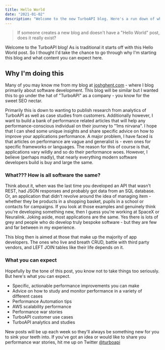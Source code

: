 ```yaml
---
title: Hello World
date: "2021-01-02"
description: "Welcome to the new TurboAPI blog. Here's a run down of why I'm doing this and what you can expect."
---
```


> If someone creates a new blog and doesn't have a "Hello World" post, does it really exist?

Welcome to the TurboAPI blog! As is traditional it starts off with this Hello World post. So I thought I'd take the chance to go through why I'm starting this blog and what content you can expect here.

## Why I'm doing this
Many of you may know me from my blog at [joshghent.com](https://joshghent.com) - where I blog primarily about software development. This blog will be similar but I wanted this to go under the hat of "TurboAPI" as a company - you know for the sweet SEO nectar.

Primarily this is down to wanting to publish research from analytics of TurboAPI as well as case studies from customers. Additionally however, I want to build a bank of performance related articles that will help any performance-conscious individual on their journey to "1ms nirvana".
I hope that I can shed some unique insights and share specific advice on how to improve your applications performance. A major problem, I have faced is that articles on performance are vague and generalist is - even ones for specific frameworks or languages. The reason for this of course is that, applications vary wildly and so do their performance woes.
However, I believe (perhaps madly), that nearly everything modern software developers build is buy and large the same.

### What??? How is all software the same?
Think about it, when was the last time you developed an API that wasn't REST, had JSON responses and probably got data from an SQL database. Or, an application that didn't revolve around the idea of managing item - whether they be products in a shopping basket, pupils in a school or contacts for campaigns.
If you look at those examples and genuinely think you're developing something new, then I guess you're working at SpaceX or Neuralink. Joking aside, most applications are the same. Yes there is lots of grey and people who do develop truly bespoke software - but they are few and far between in my experience. 

This blog then is aimed at those that make up the majority of app developers.
The ones who live and breath CRUD, battle with third party vendors, and LEFT JOIN tables like their life depends on it.

### What you can expect
Hopefully by the tone of this post, you know not to take things too seriously.
But here's what you can expect.

* Specific, actionable performance improvements you can make
* Advice on how to study and monitor performance in a variety of different cases
* Performance Automation tips
* AWS scalability performance
* Performance war stories
* TurboAPI customer use cases
* TurboAPI analytics and studies

New posts will be up each week so they'll always be something new for you to sink your teeth into.
If you've got an idea or would like to share you performance war stories, hit me up on Twitter [@turboapi](https://twitter.com/TurboAPI)
